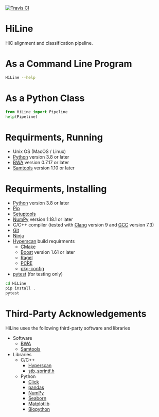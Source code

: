 [![Travis CI](https://travis-ci.org/wtsi-hpag/HiLine.svg?branch=master)](https://travis-ci.org/github/wtsi-hpag/HiLine)
# HiLine
HiC alignment and classification pipeline.

# As a Command Line Program
```bash
HiLine --help
```

# As a Python Class
```python
from HiLine import Pipeline
help(Pipeline)
```

# Requirments, Running
* Unix OS (MacOS / Linux)
* [Python](https://www.python.org/) version 3.8 or later
* [BWA](https://github.com/lh3/bwa) version 0.7.17 or later
* [Samtools](http://www.htslib.org/) version 1.10 or later

# Requirments, Installing
* [Python](https://www.python.org/) version 3.8 or later
* [Pip](https://pypi.org/project/pip/)
* [Setuptools](https://setuptools.readthedocs.io/en/latest/)
* [NumPy](https://numpy.org/) version 1.18.1 or later
* C/C++ compiler (tested with [Clang](https://clang.llvm.org/) version 9 and [GCC](https://gcc.gnu.org/) version 7.3)<br/>
* [Git](https://git-scm.com/)
* [Ninja](https://ninja-build.org/)
* [Hyperscan](https://github.com/intel/hyperscan) build requirments
    * [CMake](https://cmake.org/)
    * [Boost](https://www.boost.org/) version 1.61 or later
    * [Ragel](http://www.colm.net/open-source/ragel/)
    * [PCRE](https://www.pcre.org/)
    * [pkg-config](https://www.freedesktop.org/wiki/Software/pkg-config/)
* [pytest](https://docs.pytest.org/en/latest/) (for testing only)

```bash
cd HiLine
pip install .
pytest
```

# Third-Party Acknowledgements
HiLine uses the following third-party software and libraries<br/>
* Software
  * [BWA](https://github.com/lh3/bwa)
  * [Samtools](http://www.htslib.org/)
* Libraries
    * C/C++
      * [Hyperscan](https://github.com/intel/hyperscan)
      * [stb_sprintf.h](https://github.com/nothings/stb/blob/master/stb_sprintf.h)
    * Python
      * [Click](https://palletsprojects.com/p/click/)
      * [pandas](https://pandas.pydata.org/)
      * [NumPy](https://numpy.org/)
      * [Seaborn](https://seaborn.pydata.org/)
      * [Matplotlib](https://matplotlib.org/)
      * [Biopython](https://biopython.org/)
